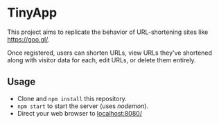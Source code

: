 # TinyApp

This project aims to replicate the behavior of URL-shortening sites like https://goo.gl/.

Once registered, users can shorten URLs, view URLs they've shortened along with visitor data for each, edit URLs, or delete them entirely.

## Usage

- Clone and `npm install` this repository.
- `npm start` to start the server (uses _nodemon_).
- Direct your web browser to [localhost:8080/](localhost:8080/)